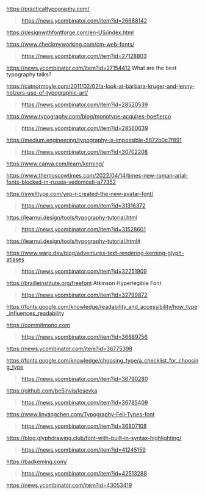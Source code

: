 https://practicaltypography.com/
> https://news.ycombinator.com/item?id=26688142

https://designwithfontforge.com/en-US/index.html

https://www.checkmyworking.com/cm-web-fonts/
> https://news.ycombinator.com/item?id=27128803

https://news.ycombinator.com/item?id=27154412 What are the best typography talks?

https://catnormoyle.com/2011/02/02/a-look-at-barbara-kruger-and-jenny-holzers-use-of-typographic-art/
> https://news.ycombinator.com/item?id=28520539

https://www.typography.com/blog/monotype-acquires-hoeflerco
> https://news.ycombinator.com/item?id=28560639

https://medium.engineering/typography-is-impossible-5872b0c7f891
> https://news.ycombinator.com/item?id=30702208

https://www.canva.com/learn/kerning/

https://www.themoscowtimes.com/2022/04/14/times-new-roman-arial-fonts-blocked-in-russia-vedomosti-a77352

https://swelltype.com/yep-i-created-the-new-avatar-font/
> https://news.ycombinator.com/item?id=31316372

https://learnui.design/tools/typography-tutorial.html
> https://news.ycombinator.com/item?id=31528601

https://learnui.design/tools/typography-tutorial.html#

https://www.warp.dev/blog/adventures-text-rendering-kerning-glyph-atlases
> https://news.ycombinator.com/item?id=32251909

https://brailleinstitute.org/freefont Atkinson Hyperlegible Font
> https://news.ycombinator.com/item?id=32799872

https://fonts.google.com/knowledge/readability_and_accessibility/how_type_influences_readability

https://commitmono.com
> https://news.ycombinator.com/item?id=36689756

https://news.ycombinator.com/item?id=36775398

https://fonts.google.com/knowledge/choosing_type/a_checklist_for_choosing_type
> https://news.ycombinator.com/item?id=36790280

https://github.com/be5invis/Iosevka
> https://news.ycombinator.com/item?id=36785409

https://www.linyangchen.com/Typography-Fell-Types-font
> https://news.ycombinator.com/item?id=36807108

https://blog.glyphdrawing.club/font-with-built-in-syntax-highlighting/
> https://news.ycombinator.com/item?id=41245159

https://badkeming.com/
> https://news.ycombinator.com/item?id=42513288

https://news.ycombinator.com/item?id=43053419